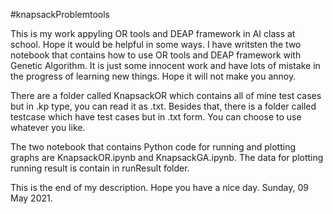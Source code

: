 #knapsackProblemtools

This is my work appyling OR tools and DEAP framework in AI class at school. Hope it would be helpful in some ways. I have writsten the two notebook that contains how to use OR tools and DEAP framework with Genetic Algorithm. It is just some innocent work and have lots of mistake in the progress of learning new things. Hope it will not make you annoy.

There are a folder called KnapsackOR which contains all of mine test cases but in .kp type, you can read it as .txt. Besides that, there is a folder called testcase which have test cases but in .txt form. You can choose to use whatever you like.

The two notebook that contains Python code for running and plotting graphs are KnapsackOR.ipynb and KnapsackGA.ipynb. The data for plotting running result is contain in runResult folder.

This is the end of my description. Hope you have a nice day. Sunday, 09 May 2021.